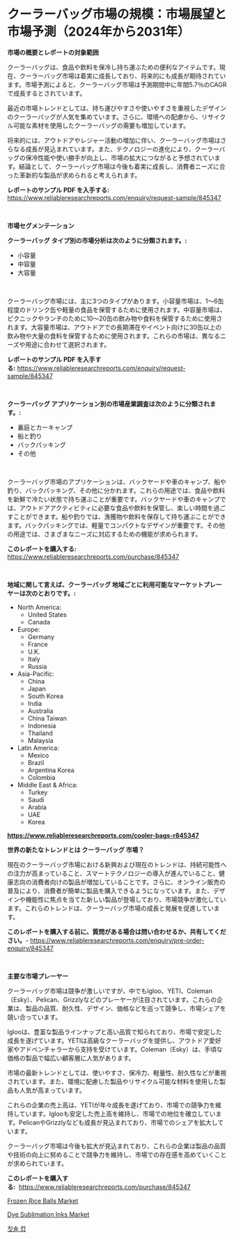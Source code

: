<p><h1>クーラーバッグ市場の規模：市場展望と市場予測（2024年から2031年）</h1></p><p><strong>市場の概要とレポートの対象範囲</strong></p>
<p><p>クーラーバッグは、食品や飲料を保冷し持ち運ぶための便利なアイテムです。現在、クーラーバッグ市場は着実に成長しており、将来的にも成長が期待されています。市場予測によると、クーラーバッグ市場は予測期間中に年間5.7％のCAGRで成長するとされています。</p><p>最近の市場トレンドとしては、持ち運びやすさや使いやすさを重視したデザインのクーラーバッグが人気を集めています。さらに、環境への配慮から、リサイクル可能な素材を使用したクーラーバッグの需要も増加しています。</p><p>将来的には、アウトドアやレジャー活動の増加に伴い、クーラーバッグ市場はさらなる成長が見込まれています。また、テクノロジーの進化により、クーラーバッグの保冷性能や使い勝手が向上し、市場の拡大につながると予想されています。結論として、クーラーバッグ市場は今後も着実に成長し、消費者ニーズに合った革新的な製品が求められると考えられます。</p></p>
<p><strong>レポートのサンプル PDF を入手する:</strong> <a href="https://www.reliableresearchreports.com/enquiry/request-sample/845347">https://www.reliableresearchreports.com/enquiry/request-sample/845347</a></p>
<p>&nbsp;</p>
<p><strong>市場セグメンテーション</strong></p>
<p><strong>クーラーバッグ タイプ別の市場分析は次のように分類されます。:</strong></p>
<p><ul><li>小容量</li><li>中容量</li><li>大容量</li></ul></p>
<p>&nbsp;</p>
<p><p>クーラーバッグ市場には、主に3つのタイプがあります。小容量市場は、1〜6缶程度のドリンク缶や軽量の食品を保管するために使用されます。中容量市場は、ピクニックやランチのために10〜20缶の飲み物や食料を保管するために使用されます。大容量市場は、アウトドアでの長期滞在やイベント向けに30缶以上の飲み物や大量の食料を保管するために使用されます。これらの市場は、異なるニーズや用途に合わせて選択されます。</p></p>
<p><strong>レポートのサンプル PDF を入手する:</strong>&nbsp;<a href="https://www.reliableresearchreports.com/enquiry/request-sample/845347">https://www.reliableresearchreports.com/enquiry/request-sample/845347</a></p>
<p>&nbsp;</p>
<p><strong> クーラーバッグ アプリケーション別の市場産業調査は次のように分類されます。:</strong></p>
<p><ul><li>裏庭とカーキャンプ</li><li>船と釣り</li><li>バックパッキング</li><li>その他</li></ul></p>
<p>&nbsp;</p>
<p><p>クーラーバッグ市場のアプリケーションは、バックヤードや車のキャンプ、船や釣り、バックパッキング、その他に分かれます。これらの用途では、食品や飲料を新鮮で冷たい状態で持ち運ぶことが重要です。バックヤードや車のキャンプでは、アウトドアアクティビティに必要な食品や飲料を保管し、楽しい時間を過ごすことができます。船や釣りでは、漁獲物や飲料を保存して持ち運ぶことができます。バックパッキングでは、軽量でコンパクトなデザインが重要です。その他の用途では、さまざまなニーズに対応するための機能が求められます。</p></p>
<p><strong>このレポートを購入する:</strong>&nbsp; <a href="https://www.reliableresearchreports.com/purchase/845347">https://www.reliableresearchreports.com/purchase/845347</a></p>
<p>&nbsp;</p>
<p><strong>地域に関して言えば、クーラーバッグ 地域ごとに利用可能なマーケットプレーヤーは次のとおりです。:</strong></p>
<p><ul>
    <li>
        North America:
        <ul>
            <li>United States</li>
            <li>Canada</li>
        </ul>
    </li>
    <li>
        Europe:
        <ul>
            <li>Germany</li>
            <li>France</li>
            <li>U.K.</li>
            <li>Italy</li>
            <li>Russia</li>
        </ul>
    </li>
    <li>
        Asia-Pacific:
        <ul>
            <li>China</li>
            <li>Japan</li>
            <li>South Korea</li>
            <li>India</li>
            <li>Australia</li>
            <li>China Taiwan</li>
            <li>Indonesia</li>
            <li>Thailand</li>
            <li>Malaysia</li>
        </ul>
    </li>
    <li>
        Latin America:
        <ul>
            <li>Mexico</li>
            <li>Brazil</li>
            <li>Argentina Korea</li>
            <li>Colombia</li>
        </ul>
    </li>
    <li>
        Middle East & Africa:
        <ul>
            <li>Turkey</li>
            <li>Saudi</li>
            <li>Arabia</li>
            <li>UAE</li>
            <li>Korea</li>
        </ul>
    </li>
    </ul></p>
<p><strong><a href="https://www.reliableresearchreports.com/cooler-bags-r845347">https://www.reliableresearchreports.com/cooler-bags-r845347</a></strong>&nbsp;</p>
<p><strong>世界の新たなトレンドとは クーラーバッグ 市場？</strong></p>
<p><p>現在のクーラーバッグ市場における新興および現在のトレンドは、持続可能性への注力が高まっていること、スマートテクノロジーの導入が進んでいること、健康志向の消費者向けの製品が増加していることです。さらに、オンライン販売の普及により、消費者が簡単に製品を購入できるようになっています。また、デザインや機能性に焦点を当てた新しい製品が登場しており、市場競争が激化しています。これらのトレンドは、クーラーバッグ市場の成長と発展を促進しています。</p></p>
<p><strong>このレポートを購入する前に、質問がある場合は問い合わせるか、共有してください。</strong>- <a href="https://www.reliableresearchreports.com/enquiry/pre-order-enquiry/845347">https://www.reliableresearchreports.com/enquiry/pre-order-enquiry/845347</a></p>
<p>&nbsp;</p>
<p><strong>主要な市場プレーヤー</strong></p>
<p><p>クーラーバッグ市場は競争が激しいですが、中でもIgloo、YETI、Coleman（Esky）、Pelican、Grizzlyなどのプレーヤーが注目されています。これらの企業は、製品の品質、耐久性、デザイン、価格などを巡って競争し、市場シェアを競い合っています。</p><p>Iglooは、豊富な製品ラインナップと高い品質で知られており、市場で安定した成長を遂げています。YETIは高級なクーラーバッグを提供し、アウトドア愛好家やアドベンチャラーから支持を受けています。Coleman（Esky）は、手頃な価格の製品で幅広い顧客層に人気があります。</p><p>市場の最新トレンドとしては、使いやすさ、保冷力、軽量性、耐久性などが重視されています。また、環境に配慮した製品やリサイクル可能な材料を使用した製品も人気が高まっています。</p><p>これらの企業の売上高は、YETIが年々成長を遂げており、市場での競争力を維持しています。Iglooも安定した売上高を維持し、市場での地位を確立しています。PelicanやGrizzlyなども成長が見込まれており、市場でのシェアを拡大しています。</p><p>クーラーバッグ市場は今後も拡大が見込まれており、これらの企業は製品の品質や技術の向上に努めることで競争力を維持し、市場での存在感を高めていくことが求められています。</p></p>
<p><strong>このレポートを購入する:</strong>&nbsp;&nbsp;<a href="https://www.reliableresearchreports.com/purchase/845347">https://www.reliableresearchreports.com/purchase/845347</a></p>
<p><p><a href="https://github.com/YashRP12/Market-Research-Report-List-4/blob/main/frozen-rice-balls-market.md">Frozen Rice Balls Market</a></p><p><a href="https://carnation-joke-41f.notion.site/Dye-Sublimation-Inks-Market-Size-Share-Trends-Analysis-Report-By-Material-By-Type-By-End-user--fd22e9d759a9421ea8956af3678a5767">Dye Sublimation Inks Market</a></p><p><a href="https://medium.com/@nyahreinger1/%EC%9D%B4%EB%8A%94-%ED%8A%B8%EB%A6%AC%EB%B0%8D%EC%8B%9D-%EC%B9%AB%EC%86%94-%EC%BB%B5-%EC%8B%9C%EC%9E%A5%EC%9D%84-%EB%B6%84%EC%84%9D%ED%95%9C-%EA%B2%83%EC%9D%B4%EB%A9%B0-2024%EB%85%84%EB%B6%80%ED%84%B0-2031%EB%85%84%EA%B9%8C%EC%A7%80%EC%9D%98-%EA%B8%80%EB%A1%9C%EB%B2%8C-%EC%82%B0%EC%97%85-%EC%A0%84%EB%A7%9D%EC%9D%84-%EC%A0%9C%EC%8B%9C%ED%95%9C%EB%8B%A4-465bf7b4e783">칫솔 컵</a></p></p>
